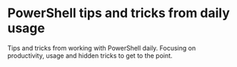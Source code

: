 # PowerShell tips and tricks from daily usage

Tips and tricks from working with PowerShell daily. Focusing on productivity, usage and hidden tricks to get to the point.
